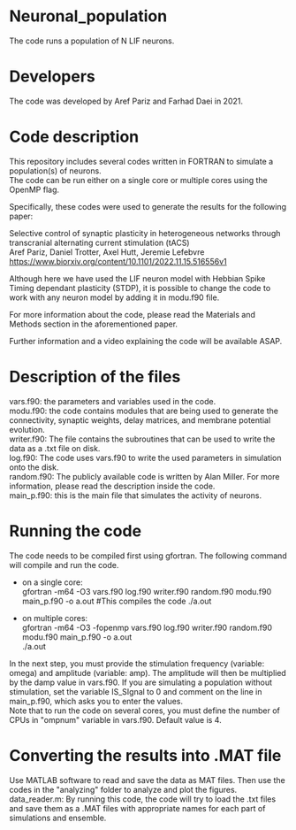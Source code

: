 # Neuronal_population
The code runs a population of N LIF neurons.

# Developers
The code was developed by Aref Pariz and Farhad Daei in 2021.

# Code description
This repository includes several codes written in FORTRAN to simulate a population(s) of neurons.  
The code can be run either on a single core or multiple cores using the OpenMP flag. 

Specifically, these codes were used to generate the results for the following paper:

Selective control of synaptic plasticity in heterogeneous networks through transcranial alternating current stimulation (tACS)  
Aref Pariz, Daniel Trotter, Axel Hutt, Jeremie Lefebvre  
https://www.biorxiv.org/content/10.1101/2022.11.15.516556v1

Although here we have used the LIF neuron model with Hebbian Spike Timing dependant plasticity (STDP), it is possible to change the code to work with any neuron model by adding it in modu.f90 file. 

For more information about the code, please read the Materials and Methods section in the aforementioned paper.

Further information and a video explaining the code will be available ASAP.

# Description of the files
vars.f90: the parameters and variables used in the code.  
modu.f90: the code contains modules that are being used to generate the connectivity, synaptic weights, delay matrices, and membrane potential evolution.  
writer.f90: The file contains the subroutines that can be used to write the data as a .txt file on disk.  
log.f90: The code uses vars.f90 to write the used parameters in simulation onto the disk.  
random.f90: The publicly available code is written by Alan Miller. For more information, please read the description inside the code.  
main_p.f90: this is the main file that simulates the activity of neurons.  

# Running the code
The code needs to be compiled first using gfortran. The following command will compile and run the code.  

- on a single core:  
gfortran -m64 -O3 vars.f90 log.f90 writer.f90 random.f90 modu.f90 main_p.f90 -o a.out  #This compiles the code 
./a.out

- on multiple cores:  
gfortran -m64 -O3 -fopenmp vars.f90 log.f90 writer.f90 random.f90 modu.f90 main_p.f90 -o a.out  
./a.out

In the next step, you must provide the stimulation frequency (variable: omega) and amplitude (variable: amp). The amplitude will then be multiplied by the damp value in vars.f90.
If you are simulating a population without stimulation, set the variable IS_SIgnal to 0 and comment on the line in main_p.f90, which asks you to enter the values.  
Note that to run the code on several cores, you must define the number of CPUs in "ompnum" variable in vars.f90. Default value is 4.

# Converting the results into .MAT file
Use MATLAB software to read and save the data as MAT files. Then use the codes in the "analyzing" folder to analyze and plot the figures.
data_reader.m: By running this code, the code will try to load the .txt files and save them as a .MAT files with appropriate names for each part of simulations and ensemble.
